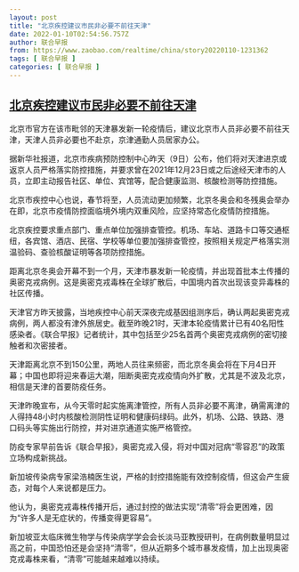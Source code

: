 ```yaml
---
layout: post
title: "北京疾控建议市民非必要不前往天津"
date: 2022-01-10T02:54:56.757Z
author: 联合早报
from: https://www.zaobao.com/realtime/china/story20220110-1231362
tags: [ 联合早报 ]
categories: [ 联合早报 ]
---
```

<!--1641800640000-->
[北京疾控建议市民非必要不前往天津](https://www.zaobao.com/realtime/china/story20220110-1231362)
------

<div>
<p>北京市官方在该市毗邻的天津暴发新一轮疫情后，建议北京市人员非必要不前往天津，天津人员非必要也不赴京，京津通勤人员居家办公。</p><p>据新华社报道，北京市疾病预防控制中心昨天（9日）公布，他们将对天津进京或返京人员严格落实防控措施，并要求曾在2021年12月23日或之后途经天津市的人员，立即主动报告社区、单位、宾馆等，配合健康监测、核酸检测等防控措施。</p><p>北京市疾控中心也说，春节将至，人员流动更加频繁，北京冬奥会和冬残奥会举办在即，北京市疫情防控面临境外境内双重风险，应坚持常态化疫情防控措施。</p><section id="imu"><div id="dfp-ad-imu1">        </div></section><p>北京疾控要求重点部门、重点单位加强排查管控。机场、车站、道路卡口等交通枢纽，各宾馆、酒店、民宿、学校等单位要加强排查管控，按照相关规定严格落实测温验码、查验核酸证明等各项防控措施。</p><p>距离北京冬奥会开幕不到一个月，天津市暴发新一轮疫情，并出现首批本土传播的奥密克戎病例。这是奥密克戎毒株在全球扩散后，中国境内首次出现该变异毒株的社区传播。</p><p>天津官方昨天披露，当地疾控中心前天深夜完成基因组测序后，确认两起奥密克戎病例，两人都没有津外旅居史。截至昨晚21时，天津本轮疫情累计已有40名阳性感染者。《联合早报》记者统计，其中包括至少25名首两个奥密克戎病例的密切接触者和次密接者。</p><div id="innity-in-post"></div><div id="dfp-ad-midarticlespecial">        </div><p>天津距离北京不到150公里，两地人员往来频密，而北京冬奥会将在下月4日开幕；中国也即将迎来春运大潮，阻断奥密克戎疫情向外扩散，尤其是不波及北京，相信是天津的首要防疫任务。</p><p>天津昨晚宣布，从今天零时起实施离津管控，所有人员非必要不离津，确需离津的人得持48小时内核酸检测阴性证明和健康码绿码。此外，机场、公路、铁路、港口码头等实施出行防控，并对进京通道实施严格管控。</p><p>防疫专家早前告诉《联合早报》，奥密克戎入侵，将对中国对冠病“零容忍”的政策立场构成新挑战。</p><p>新加坡传染病专家梁浩楠医生说，严格的封控措施能有效控制疫情，但这会产生疲态，对每个人来说都是压力。</p><p>他认为，奥密克戎毒株传播开后，通过封控的做法实现“清零”将会更困难，因为“许多人是无症状的，传播变得更容易”。</p><p>新加坡亚太临床微生物学与传染病学学会会长淡马亚教授研判，在病例数量明显过高之前，中国恐怕还是会坚持“清零”，但从近期多个城市暴发疫情，加上出现奥密克戎毒株来看，“清零”可能越来越难以持续。</p>      <div class="cx_paywall_placeholder" id="sph_cdp_40"></div>
</div>
